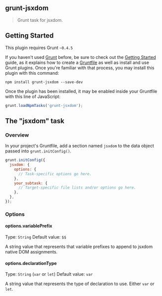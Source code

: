 ## grunt-jsxdom

> Grunt task for jsxdom.

## Getting Started
This plugin requires Grunt `~0.4.5`

If you haven't used [Grunt](http://gruntjs.com/) before, be sure to check out the [Getting Started](http://gruntjs.com/getting-started) guide, as it explains how to create a [Gruntfile](http://gruntjs.com/sample-gruntfile) as well as install and use Grunt plugins. Once you're familiar with that process, you may install this plugin with this command:

```shell
npm install grunt-jsxdom --save-dev
```

Once the plugin has been installed, it may be enabled inside your Gruntfile with this line of JavaScript:

```js
grunt.loadNpmTasks('grunt-jsxdom');
```

## The "jsxdom" task

### Overview
In your project's Gruntfile, add a section named `jsxdom` to the data object passed into `grunt.initConfig()`.

```js
grunt.initConfig({
  jsxdom: {
    options: {
      // Task-specific options go here.
    },
    your_subtask: {
      // Target-specific file lists and/or options go here.
    },
  },
});
```

### Options

#### options.variablePrefix
Type: `String`
Default value: `$$`

A string value that represents that variable prefixes to append to jsxdom native DOM assignments.

#### options.declarationType
Type: `String` (`var` or `let`)
Default value: `var`

A string value that represents the type of declaration to use. Either `var` or `let`.
